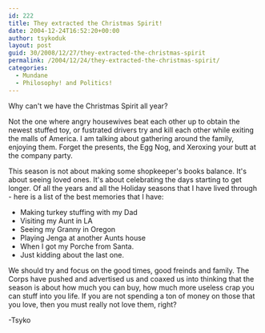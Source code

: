 ```yaml
---
id: 222
title: They extracted the Christmas Spirit!
date: 2004-12-24T16:52:20+00:00
author: tsykoduk
layout: post
guid: 30/2008/12/27/they-extracted-the-christmas-spirit
permalink: /2004/12/24/they-extracted-the-christmas-spirit/
categories:
  - Mundane
  - Philosophy! and Politics!
---
```

Why can't we have the Christmas Spirit all year?

Not the one where angry housewives beat each other up to obtain the newest stuffed toy, or fustrated drivers try and kill each other while exiting the malls of America. I am talking about gathering around the family, enjoying them. Forget the presents, the Egg Nog, and Xeroxing your butt at the company party.

This season is not about making some shopkeeper's books balance. It's about seeing loved ones. It's about celebrating the days starting to get longer. Of all the years and all the Holiday seasons that I have lived through - here is a list of the best memories that I have:

* Making turkey stuffing with my Dad
* Visiting my Aunt in LA
* Seeing my Granny in Oregon
* Playing Jenga at another Aunts house
* When I got my Porche from Santa.
* Just kidding about the last one.

We should try and focus on the good times, good freinds and family. The Corps have pushed and advertised us and coaxed us into thinking that the season is about how much you can buy, how much more useless crap you can stuff into you life. If you are not spending a ton of money on those that you love, then you must really not love them, right?

-Tsyko